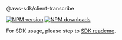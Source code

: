 @aws-sdk/client-transcribe

[![NPM version](https://img.shields.io/npm/v/@aws-sdk/client-transcribe/preview.svg)](https://www.npmjs.com/package/@aws-sdk/client-transcribe)
[![NPM downloads](https://img.shields.io/npm/dm/@aws-sdk/client-transcribe.svg)](https://www.npmjs.com/package/@aws-sdk/client-transcribe)

For SDK usage, please step to [SDK reademe](https://github.com/aws/aws-sdk-js-v3).
